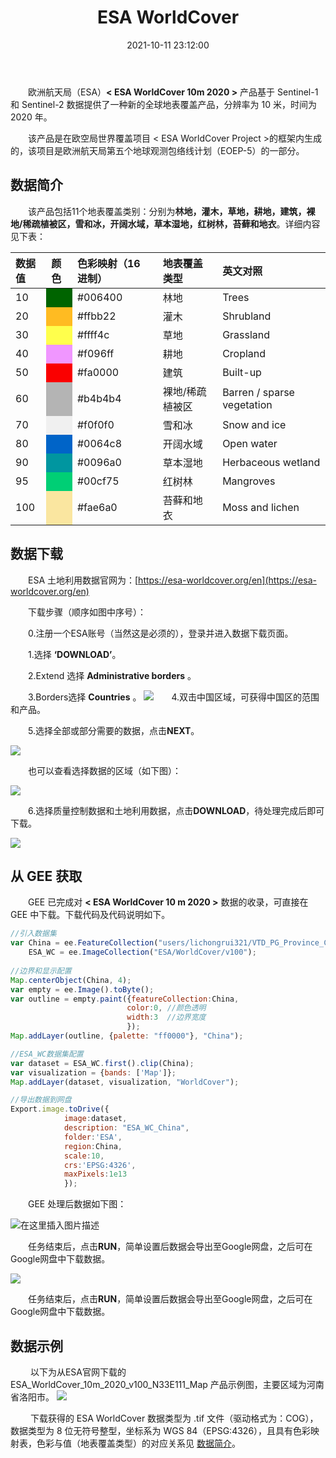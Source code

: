 ﻿---
title: ESA WorldCover
date: 2021-10-11 23:12:00
tags:
 - LST
categories:
 - 资源教程
sticky: 1
---

&emsp;&emsp;欧洲航天局（ESA）**< ESA WorldCover 10m 2020 >** 产品基于 Sentinel-1 和 Sentinel-2 数据提供了一种新的全球地表覆盖产品，分辨率为 10 米，时间为 2020 年。

<!-- more -->

&emsp;&emsp;该产品是在欧空局世界覆盖项目 < ESA WorldCover Project >的框架内生成的，该项目是欧洲航天局第五个地球观测包络线计划（EOEP-5）的一部分。

## 数据简介

&emsp;&emsp;该产品包括11个地表覆盖类别：分别为**林地，灌木，草地，耕地，建筑，裸地/稀疏植被区，雪和冰，开阔水域，草本湿地，红树林，苔藓和地衣**。详细内容见下表：

<table>
  <thead>
     <tr style="text-align: left;">
	<th >数据值</th> 
	<th >颜色</th> 
	<th>色彩映射（16 进制）</th> 
	<th >地表覆盖类型</th>
	<th >英文对照</th> 
     </tr>
  </thead>
<tbody>
 <tr align="left">
	<td >10</td> 
	<td bgcolor=#006400></td> 
	<td >#006400</td> 
	<td>林地</td>
	<td>Trees</td>
 </tr>
 <tr align="left">
	<td >20</td> 
	<td bgcolor=#ffbb22></td> 
	<td >#ffbb22</td> 
	<td >灌木</td>
	<td >Shrubland</td>
 </tr>
 <tr align="left">
	<td >30</td> 
	<td bgcolor=#ffff4c></td> 
	<td >#ffff4c</td> 
	<td >草地</td>
	<td >Grassland</td>
 </tr>
 <tr align="left">
	<td >40</td> 
	<td bgcolor=#f096ff></td> 
	<td >#f096ff</td> 
	<td >耕地</td>
	<td >Cropland</td>
 </tr>
 <tr align="left">
	<td >50</td> 
	<td bgcolor=#fa0000></td> 
	<td >#fa0000</td> 
	<td >建筑</td>
	<td >Built-up</td>
 </tr>
 <tr align="left">
	<td >60</td> 
	<td bgcolor=#b4b4b4></td> 
	<td >#b4b4b4</td> 
	<td >裸地/稀疏植被区</td>
	<td >Barren / sparse vegetation</td>
 </tr>
 <tr align="left">
	<td >70</td> 
	<td bgcolor=#f0f0f0></td> 
	<td >#f0f0f0</td> 
	<td >雪和冰</td>
	<td >Snow and ice</td>
 </tr>
 <tr align="left">
	<td >80</td> 
	<td bgcolor=#0064c8></td> 
	<td >#0064c8</td> 
	<td >开阔水域</td>
	<td >Open water</td>
 </tr>
<tr align="left">
	<td >90</td> 
	<td bgcolor=#0096a0></td> 
	<td >#0096a0</td> 
	<td >草本湿地</td>
	<td >Herbaceous wetland</td>
 </tr>
<tr align="left">
	<td >95</td> 
	<td bgcolor=#00cf75></td> 
	<td >#00cf75</td> 
	<td >红树林</td>
	<td >Mangroves</td>
 </tr>
<tr align="left">
	<td >100</td> 
	<td bgcolor=#fae6a0></td> 
	<td >#fae6a0</td> 
	<td >苔藓和地衣</td>
	<td >Moss and lichen</td>
 </tr>
</tbody>
</table>

## 数据下载

&emsp;&emsp;ESA 土地利用数据官网为：[https://esa-worldcover.org/en](https://esa-worldcover.org/en)

&emsp;&emsp;下载步骤（顺序如图中序号）：

&emsp;&emsp;0.注册一个ESA账号（当然这是必须的），登录并进入数据下载页面。

&emsp;&emsp;1.选择 **‘DOWNLOAD’**。

&emsp;&emsp;2.Extend 选择 **Administrative borders** 。

&emsp;&emsp;3.Borders选择 **Countries** 。
![](https://img-blog.csdnimg.cn/7b84f8c397ee46508910f056a55e643e.png?x-oss-process=image/watermark,type_ZHJvaWRzYW5zZmFsbGJhY2s,shadow_50,text_Q1NETiBA5rSb55qE5Zyw55CG56CU5a2m,size_20,color_FFFFFF,t_70,g_se,x_16)&emsp;&emsp;4.双击中国区域，可获得中国区的范围和产品。

&emsp;&emsp;5.选择全部或部分需要的数据，点击**NEXT**。

![](https://img-blog.csdnimg.cn/a196333344d1456daacf0e345dd553bd.png?x-oss-process=image/watermark,type_ZHJvaWRzYW5zZmFsbGJhY2s,shadow_50,text_Q1NETiBA5rSb55qE5Zyw55CG56CU5a2m,size_20,color_FFFFFF,t_70,g_se,x_16)

&emsp;&emsp;也可以查看选择数据的区域（如下图）：

![](https://img-blog.csdnimg.cn/1f5c969d123847a0b796053e995a7849.png?x-oss-process=image/watermark,type_ZHJvaWRzYW5zZmFsbGJhY2s,shadow_50,text_Q1NETiBA5rSb55qE5Zyw55CG56CU5a2m,size_20,color_FFFFFF,t_70,g_se,x_16)

&emsp;&emsp;6.选择质量控制数据和土地利用数据，点击**DOWNLOAD**，待处理完成后即可下载。

![](https://img-blog.csdnimg.cn/84b385b9c50b4beb93de7bc862dfaaa2.png?x-oss-process=image/watermark,type_ZHJvaWRzYW5zZmFsbGJhY2s,shadow_50,text_Q1NETiBA5rSb55qE5Zyw55CG56CU5a2m,size_20,color_FFFFFF,t_70,g_se,x_16)

## 从 GEE 获取

&emsp;&emsp;GEE 已完成对 **< ESA WorldCover 10 m 2020 >** 数据的收录，可直接在 GEE 中下载。下载代码及代码说明如下。

```javascript
//引入数据集
var China = ee.FeatureCollection("users/lichongrui321/VTD_PG_Province_China"),
    ESA_WC = ee.ImageCollection("ESA/WorldCover/v100");
    
//边界和显示配置
Map.centerObject(China, 4);
var empty = ee.Image().toByte();
var outline = empty.paint({featureCollection:China,
                          color:0, //颜色透明
                          width:3  //边界宽度
                          });
Map.addLayer(outline, {palette: "ff0000"}, "China");

//ESA_WC数据集配置
var dataset = ESA_WC.first().clip(China);
var visualization = {bands: ['Map']};
Map.addLayer(dataset, visualization, "WorldCover");

//导出数据到网盘
Export.image.toDrive({
    		image:dataset,
    		description: "ESA_WC_China",
    		folder:'ESA',
    		region:China,
    		scale:10,
    		crs:'EPSG:4326',
    		maxPixels:1e13
			});
```
&emsp;&emsp;GEE 处理后数据如下图：

![在这里插入图片描述](https://img-blog.csdnimg.cn/dc9525e31781494b970afe0bd135baf8.png?x-oss-process=image/watermark,type_ZHJvaWRzYW5zZmFsbGJhY2s,shadow_50,text_Q1NETiBA5rSb55qE5Zyw55CG56CU5a2m,size_20,color_FFFFFF,t_70,g_se,x_16)

&emsp;&emsp;任务结束后，点击**RUN**，简单设置后数据会导出至Google网盘，之后可在Google网盘中下载数据。

![](https://img-blog.csdnimg.cn/2a4b10d528ff476db2081c282770cd56.png?x-oss-process=image/watermark,type_ZHJvaWRzYW5zZmFsbGJhY2s,shadow_50,text_Q1NETiBA5rSb55qE5Zyw55CG56CU5a2m,size_20,color_FFFFFF,t_70,g_se,x_16)

&emsp;&emsp;任务结束后，点击**RUN**，简单设置后数据会导出至Google网盘，之后可在Google网盘中下载数据。


## 数据示例
&emsp;&emsp; 以下为从ESA官网下载的 ESA_WorldCover_10m_2020_v100_N33E111_Map 产品示例图，主要区域为河南省洛阳市。
![](https://img-blog.csdnimg.cn/21120c28af1544a094e278afb2c4e0fb.png?x-oss-process=image/watermark,type_ZHJvaWRzYW5zZmFsbGJhY2s,shadow_50,text_Q1NETiBA5rSb55qE5Zyw55CG56CU5a2m,size_20,color_FFFFFF,t_70,g_se,x_16)

&emsp;&emsp; 下载获得的 ESA WorldCover 数据类型为 .tif 文件（驱动格式为：COG），数据类型为 8 位无符号整型，坐标系为 WGS 84（EPSG:4326），且具有色彩映射表，色彩与值（地表覆盖类型）的对应关系见 [数据简介](WC_China_ESA_2020_Data.html#数据简介)。
